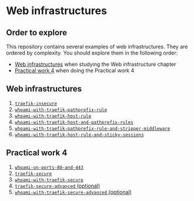 # Web infrastructures

## Order to explore

This repository contains several examples of web infrastructures. They are
ordered by complexity. You should explore them in the following order:

- [Web infrastructures](#web-infrastructures) when studying the Web
  infrastructure chapter
- [Practical work 4](#practical-work-4) when doing the Practical work 4

## Web infrastructures

1. [`traefik-insecure`](./traefik-insecure)
2. [`whoami-with-traefik-pathprefix-rule`](./whoami-with-traefik-pathprefix-rule)
3. [`whoami-with-traefik-host-rule`](./whoami-with-traefik-host-rule)
4. [`whoami-with-traefik-host-and-pathprefix-rules`](./whoami-with-traefik-host-and-pathprefix-rules)
5. [`whoami-with-traefik-pathprefix-rule-and-stripper-middleware`](./whoami-with-traefik-pathprefix-rule-and-stripper-middleware)
6. [`whoami-with-traefik-host-rule-and-sticky-sessions`](./whoami-with-traefik-host-rule-and-sticky-sessions)

## Practical work 4

1. [`whoami-on-ports-80-and-443`](./whoami-on-ports-80-and-443)
2. [`traefik-secure`](./traefik-secure)
3. [`whoami-with-traefik-secure`](./whoami-with-traefik-secure)
4. [`traefik-secure-advanced` (optional)](./traefik-secure-advanced)
5. [`whoami-with-traefik-secure-advanced` (optional)](./whoami-with-traefik-secure-advanced)
